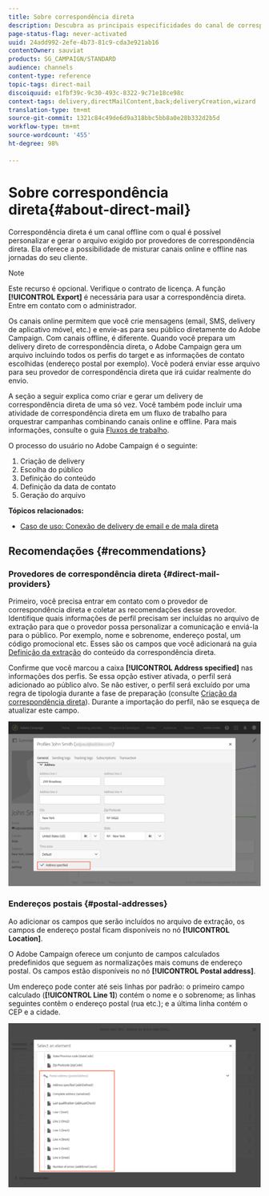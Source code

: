 ```yaml
---
title: Sobre correspondência direta
description: Descubra as principais especificidades do canal de correspondência direta no Adobe Campaign.
page-status-flag: never-activated
uuid: 24add992-2efe-4b73-81c9-cda3e921ab16
contentOwner: sauviat
products: SG_CAMPAIGN/STANDARD
audience: channels
content-type: reference
topic-tags: direct-mail
discoiquuid: e1fbf39c-9c30-493c-8322-9c71e18ce98c
context-tags: delivery,directMailContent,back;deliveryCreation,wizard
translation-type: tm+mt
source-git-commit: 1321c84c49de6d9a318bbc5bb8a0e28b332d2b5d
workflow-type: tm+mt
source-wordcount: '455'
ht-degree: 98%

---
```



# Sobre correspondência direta{#about-direct-mail}

Correspondência direta é um canal offline com o qual é possível personalizar e gerar o arquivo exigido por provedores de correspondência direta. Ela oferece a possibilidade de misturar canais online e offline nas jornadas do seu cliente.

>[!NOTE]
>
>Este recurso é opcional. Verifique o contrato de licença. A função **[!UICONTROL Export]** é necessária para usar a correspondência direta. Entre em contato com o administrador.

Os canais online permitem que você crie mensagens (email, SMS, delivery de aplicativo móvel, etc.) e envie-as para seu público diretamente do Adobe Campaign. Com canais offline, é diferente. Quando você prepara um delivery direto de correspondência direta, o Adobe Campaign gera um arquivo incluindo todos os perfis do target e as informações de contato escolhidas (endereço postal por exemplo). Você poderá enviar esse arquivo para seu provedor de correspondência direta que irá cuidar realmente do envio.

A seção a seguir explica como criar e gerar um delivery de correspondência direta de uma só vez. Você também pode incluir uma atividade de correspondência direta em um fluxo de trabalho para orquestrar campanhas combinando canais online e offline. Para mais informações, consulte o guia [Fluxos de trabalho](../../automating/using/get-started-workflows.md).

O processo do usuário no Adobe Campaign é o seguinte:

1. Criação de delivery
1. Escolha do público
1. Definição do conteúdo
1. Definição da data de contato
1. Geração do arquivo

**Tópicos relacionados:**

* [Caso de uso: Conexão de delivery de email e de mala direta](../../automating/using/coupling-email-direct-mail.md)

## Recomendações {#recommendations}

### Provedores de correspondência direta {#direct-mail-providers}

Primeiro, você precisa entrar em contato com o provedor de correspondência direta e coletar as recomendações desse provedor. Identifique quais informações de perfil precisam ser incluídas no arquivo de extração para que o provedor possa personalizar a comunicação e enviá-la para o público. Por exemplo, nome e sobrenome, endereço postal, um código promocional etc. Esses são os campos que você adicionará na guia [Definição da extração](../../channels/using/defining-the-direct-mail-content.md#defining-the-extraction) do conteúdo da correspondência direta.

Confirme que você marcou a caixa **[!UICONTROL Address specified]** nas informações dos perfis. Se essa opção estiver ativada, o perfil será adicionado ao público alvo. Se não estiver, o perfil será excluído por uma regra de tipologia durante a fase de preparação (consulte [Criação da correspondência direta](../../channels/using/creating-the-direct-mail.md)). Durante a importação do perfil, não se esqueça de atualizar este campo.

![](assets/direct_mail_22.png)

### Endereços postais {#postal-addresses}

Ao adicionar os campos que serão incluídos no arquivo de extração, os campos de endereço postal ficam disponíveis no nó **[!UICONTROL Location]**.

O Adobe Campaign oferece um conjunto de campos calculados predefinidos que seguem as normalizações mais comuns de endereço postal. Os campos estão disponíveis no nó **[!UICONTROL Postal address]**.

Um endereço pode conter até seis linhas por padrão: o primeiro campo calculado (**[!UICONTROL Line 1]**) contém o nome e o sobrenome; as linhas seguintes contêm o endereço postal (rua etc.); e a última linha contém o CEP e a cidade.

![](assets/direct_mail_23.png)
